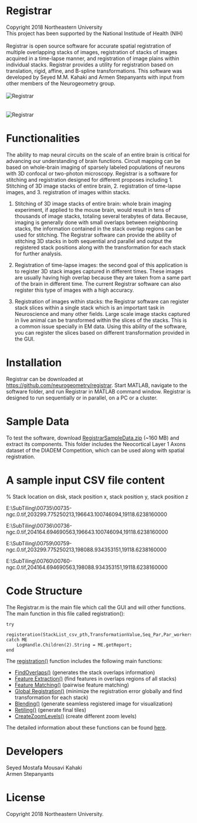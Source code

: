 # Registrar

Copyright 2018 Northeastern University
</br>
This project has been supported by the National Institude of Health (NIH)
</br></br>
Registrar is open source software for accurate spatial registration of multiple overlapping stacks of images, registration of stacks of images acquired in a time-lapse manner, and registration of image plains within individual stacks. Registrar provides a utility for registration based on translation, rigid, affine, and B-spline transformations. This software was developed by Seyed M.M. Kahaki and Armen Stepanyants with input from other members of the Neurogeometry group.
</br></br>
<img src="https://web.northeastern.edu/kahaki/Registrar_.PNG" alt="Registrar" align="middle"> 
</br></br></br>
<img src="https://web.northeastern.edu/kahaki/reg_before_after.PNG" alt="Registrar" align="middle">

# Functionalities
The ability to map neural circuits on the scale of an entire brain is critical for advancing our understanding of brain functions. Circuit mapping can be based on whole-brain imaging of sparsely labeled populations of neurons with 3D confocal or two-photon microscopy. Registrar is a software for stitching and registration designed for different proposes including 1. Stitching of 3D image stacks of entire brain, 2. registration of time-lapse images, and 3. registration of images within stacks. 
1.	Stitching of 3D image stacks of entire brain: whole brain imaging experiment, if applied to the mouse brain, would result in tens of thousands of image stacks, totaling several terabytes of data. Because, imaging is generally done with small overlaps between neighboring stacks, the information contained in the stack overlap regions can be used for stitching. The Registrar software can provide the ability of stitching 3D stacks in both sequential and parallel and output the registered stack positions along with the transformation for each stack for further analysis. 

2.	Registration of time-lapse images: the second goal of this application is to register 3D stack images captured in different times. These images are usually having high overlap because they are taken from a same part of the brain in different time. The current Registrar software can also register this type of images with a high accuracy. 

3.	Registration of images within stacks: the Registrar software can register stack slices within a single stack which is an important task in Neuroscience and many other fields. Large scale image stacks captured in live animal can be transformed within the slices of the stacks. This is a common issue specially in EM data. Using this ability of the software, you can register the slices based on different transformation provided in the GUI.

# Installation

Registrar can be downloaded at https://github.com/neurogeometry/registrar. Start MATLAB, navigate to the software folder, and run Registrar in MATLAB command window. Registrar is designed to run sequentially or in parallel, on a PC or a cluster.

# Sample Data

To test the software, download <a href="http://www.northeastern.edu/neurogeometry/wp-content/uploads/RegistrarSampleData.zip">RegistrarSampleData.zip</a> (~160 MB) and extract its components. This folder includes the Neocortical Layer 1 Axons dataset of the DIADEM Competition, which can be used along with spatial registration.

# A sample input CSV file content

% Stack location on disk, stack position x, stack position y, stack position z

E:\SubTiling\00735\00735-ngc.0.tif,203299.775250213,196643.100746094,19118.6238160000

E:\SubTiling\00736\00736-ngc.0.tif,204164.694690563,196643.100746094,19118.6238160000

E:\SubTiling\00759\00759-ngc.0.tif,203299.775250213,198088.934353151,19118.6238160000

E:\SubTiling\00760\00760-ngc.0.tif,204164.694690563,198088.934353151,19118.6238160000

# Code Structure

The Registrar.m is the main file which call the GUI and will other functions. The main function in this file called registration():

```
try
    registeration(StackList_csv_pth,TransformationValue,Seq_Par,Par_workers,blendingSID,handles,LogHandle)
catch ME
    LogHandle.Children(2).String = ME.getReport;
end
```
The <a href='https://github.com/neurogeometry/Registrar/tree/master/Functions#registration'>registration()</a> function includes the following main functions:
- <a href='https://github.com/neurogeometry/Registrar/tree/master/Functions#findoverlaps'>FindOverlaps()</a> (generates the stack overlaps information)</br>
- <a href='https://github.com/neurogeometry/Registrar/tree/master/Functions#featureextraction'>Feature Extraction()</a> (find features in overlaps regions of all stacks)</br>
- <a href='https://github.com/neurogeometry/Registrar/tree/master/Functions#feature-matching'>Feature Matching()</a> (pairwise feature matching) </br>
- <a href='https://github.com/neurogeometry/Registrar/tree/master/Functions#global-registration'>Global Registration()</a> (minimize the registration error globally and find transformation for each stack) </br>
- <a href='https://github.com/neurogeometry/Registrar/tree/master/Functions#blending'>Blending()</a> (generate seamless registered image for visualization)</br>
- <a href='https://github.com/neurogeometry/Registrar/tree/master/Functions#retiling'>Retiling()</a> (generate final tiles)</br>
- <a href='https://github.com/neurogeometry/Registrar/tree/master/Functions#createzoomlevels'>CreateZoomLevels()</a> (create different zoom levels)</br>

The detailed information about these functions can be found <a href='https://github.com/neurogeometry/'>here</a>.

# Developers
Seyed Mostafa Mousavi Kahaki 
</br>
Armen Stepanyants

# License

Copyright 2018 Northeastern University.


